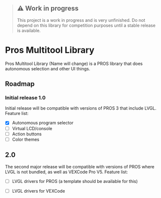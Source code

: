 > ## ⚠️ Work in progress
> This project is a work in progress and is very unfinished. Do not depend on this library for competition purposes until a stable release is available.

# Pros Multitool Library
Pros Multitool Library (Name will change) is a PROS library that does autonomous selection and other UI things.

## Roadmap 

### Initial release 1.0
Initial release will be compatible with versions of PROS 3 that include LVGL.
Feature list:
- [x] Autonomous program selector
- [ ] Virtual LCD/console
- [ ] Action buttons
- [ ] Color themes

## 2.0 
The second major release will be compatible with versions of PROS where LVGL is not bundled, as well as VEXCode Pro V5.
Feature list:
- [ ] LVGL drivers for PROS (a template should be available for this)
- [ ] LVGL drivers for VEXCode


